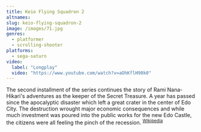 ```yaml
---
title: Keio Flying Squadron 2
altnames:
slug: keio-flying-squadron-2
image: /images/71.jpg
genres:
  - platformer
  - scrolling-shooter
platforms:
  - sega-saturn
video:
  label: "Longplay"
  video: "https://www.youtube.com/watch?v=aOhKflH90k0"
---
```


The second installment of the series continues the story of Rami Nana-Hikari's adventures as the keeper of the Secret Treasure. A year has passed since the apocalyptic disaster which left a great crater in the center of Edo City. The destruction wrought major economic consequences and while much investment was poured into the public works for the new Edo Castle, the citizens were all feeling the pinch of the recession. <sup>[Wikipedia](https://en.wikipedia.org/wiki/Keio_Flying_Squadron_2)</sup>